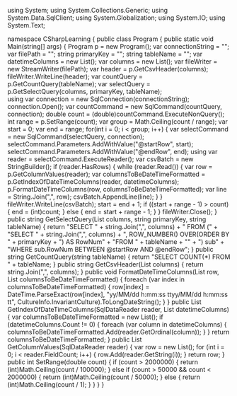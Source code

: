 using System;
using System.Collections.Generic;
using System.Data.SqlClient;
using System.Globalization;
using System.IO;
using System.Text;

namespace CSharpLearning
{
    public class Program
    {
        public static void Main(string[] args)
        {
            Program p = new Program();
            var connectionString = "";
            var filePath = "";
            string primaryKey = "";
            string tableName = "";
            var datetimeColumns = new List<string>();
            var columns = new List<string>();
            var fileWriter = new StreamWriter(filePath);
            var header = p.GetCsvHeader(columns);
            fileWriter.WriteLine(header);
            var countQuery = p.GetCountQuery(tableName);
            var selectQuery = p.GetSelectQuery(columns, primaryKey, tableName);            
            using var connection = new SqlConnection(connectionString);
            connection.Open();
            var countCommand = new SqlCommand(countQuery, connection);
            double count = (double)countCommand.ExecuteNonQuery();
            int range = p.SetRange(count);
            var group = Math.Ceiling(count / range);
            var start = 0;
            var end = range;
            for(int i = 0; i < group; i++)
            {
                var selectCommand = new SqlCommand(selectQuery, connection);
                selectCommand.Parameters.AddWithValue("@startRow", start);
                selectCommand.Parameters.AddWithValue("@endRow", end);
                using var reader = selectCommand.ExecuteReader();
                var csvBatch = new StringBuilder();
                if (reader.HasRows)
                {
                    while (reader.Read())
                    {
                        var row = p.GetColumnValues(reader);
                        var columnsToBeDateTimeFormatted = p.GetIndexOfDateTimeColumns(reader, datetimeColumns);
                        p.FormatDateTimeColumns(row, columnsToBeDateTimeFormatted);
                        var line = String.Join(",", row);
                        csvBatch.AppendLine(line);
                    }
                }
                fileWriter.WriteLine(csvBatch);
                start = end + 1;
                if ((start + range - 1) > count)
                {
                    end = (int)count;
                }
                else
                {
                    end = start + range - 1;
                }
            }
            fileWriter.Close();
        }
        public string GetSelectQuery(List<string> columns, string primaryKey, string tableName)
        {
            return "SELECT " + string.Join(",", columns) + " FROM (" +
                "SELECT " + string.Join(",", columns) + ", ROW_NUMBER() OVER(ORDER BY " + primaryKey + ") AS RowNum" +
                "FROM " + tableName + "" +
                ") sub" +
                "WHERE sub.RowNum BETWEEN @startRow AND @endRow";
        }
        public string GetCountQuery(string tableName)
        {
            return "SELECT COUNT(*) FROM " + tableName;
        }
        public string GetCsvHeader(List<string> columns)
        {
            return string.Join(",", columns);
        }
        public void FormatDateTimeColumns(List<string> row, List<int> columnsToBeDateTimeFormatted)
        {
            foreach (var index in columnsToBeDateTimeFormatted)
            {
                row[index] = DateTime.ParseExact(row[index], "yy/MM/dd h:mm:ss ttyy/MM/dd h:mm:ss tt", CultureInfo.InvariantCulture).ToLongDateString();
            }
        }
        public List<int> GetIndexOfDateTimeColumns(SqlDataReader reader, List<string> datetimeColumns)
        {
            var columnsToBeDateTimeFormatted = new List<int>();
            if (datetimeColumns.Count != 0)
            {
                foreach (var column in datetimeColumns)
                {
                    columnsToBeDateTimeFormatted.Add(reader.GetOrdinal(column));
                }
            }
            return columnsToBeDateTimeFormatted;
        }
        public List<string> GetColumnValues(SqlDataReader reader)
        {
            var row = new List<string>();
            for (int i = 0; i < reader.FieldCount; i++)
            {
                row.Add(reader.GetString(i));
            }
            return row;
        }
        public int SetRange(double count)
        {
            if (count > 2000000)
            {
                return (int)Math.Ceiling(count / 100000);
            }
            else if (count > 50000 && count < 2000000)
            {
                return (int)Math.Ceiling(count / 50000);
            }
            else
            {
                return (int)Math.Ceiling(count / 1);
            }
        }
    }
}
